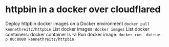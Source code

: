 # httpbin in a docker over cloudflared 

Deploy httpbin docker images on a Docker environment
`docker pull kennethreitz/httpbin`
List docker images: 
`docker images`
List docker containers:
docker container ls -a
Run docker image:
`docker run -d=true -p 80:8080 kennethreitz/httpbin`
